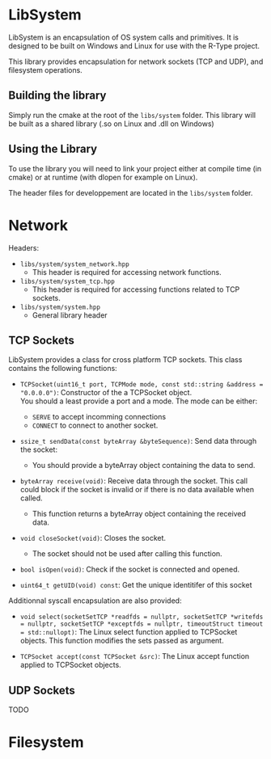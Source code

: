# LibSystem

LibSystem is an encapsulation of OS system calls and primitives.
It is designed to be built on Windows and Linux for use with the R-Type project.

This library provides encapsulation for network sockets (TCP and UDP), and filesystem operations.

## Building the library
Simply run the cmake at the root of the `libs/system` folder.
This library will be built as a shared library (.so on Linux and .dll on Windows)

## Using the Library
To use the library you will need to link your project either at compile time (in cmake) or at runtime
(with dlopen for example on Linux).

The header files for developpement are located in the `libs/system` folder.

# Network
Headers:
- `libs/system/system_network.hpp`
  - This header is required for accessing network functions.
- `libs/system/system_tcp.hpp`
  - This header is required for accessing functions related to TCP sockets.
- `libs/system/system.hpp`
  - General library header

## TCP Sockets
LibSystem provides a class for cross platform TCP sockets.
This class contains the following functions:

- `TCPSocket(uint16_t port, TCPMode mode, const std::string &address = "0.0.0.0")`: Constructor of the a TCPSocket object.
  <br>You should a least provide a port and a mode.
The mode can be either:
    - `SERVE` to accept incomming connections
    - `CONNECT` to connect to another socket.

- `ssize_t sendData(const byteArray &byteSequence)`: Send data through the socket:
  - You should provide a byteArray object containing the data to send.

- `byteArray receive(void)`: Receive data through the socket. This call could block if the socket is invalid or if there is no data available when called.
  - This function returns a byteArray object containing the received data.

- `void closeSocket(void)`: Closes the socket.
  - The socket should not be used after calling this function.

- `bool isOpen(void)`: Check if the socket is connected and opened.

- `uint64_t getUID(void) const`: Get the unique identitifer of this socket

Additionnal syscall encapsulation are also provided:
- `void select(socketSetTCP *readfds = nullptr, socketSetTCP *writefds = nullptr, socketSetTCP *exceptfds = nullptr, timeoutStruct timeout = std::nullopt)`: The Linux select function applied to TCPSocket objects. This function modifies the sets passed as argument.

- `TCPSocket accept(const TCPSocket &src)`: The Linux accept function applied to TCPSocket objects.

## UDP Sockets
TODO

# Filesystem